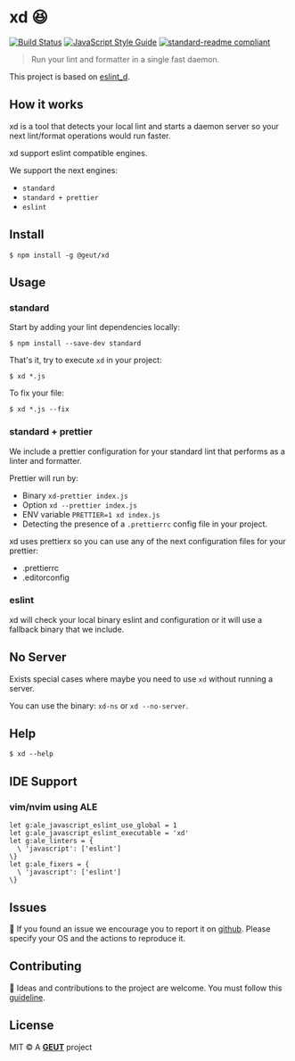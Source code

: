 # xd :laughing:

[![Build Status](https://travis-ci.com/geut/xd.svg?branch=master)](https://travis-ci.com/geut/xd)
[![JavaScript Style Guide](https://img.shields.io/badge/code_style-standard-brightgreen.svg)](https://standardjs.com)
[![standard-readme compliant](https://img.shields.io/badge/readme%20style-standard-brightgreen.svg?style=flat-square)](https://github.com/RichardLitt/standard-readme)

> Run your lint and formatter in a single fast daemon.

This project is based on [eslint_d](https://github.com/mantoni/eslint_d.js).

## How it works

xd is a tool that detects your local lint and starts a daemon server so your next lint/format operations would run faster.

xd support eslint compatible engines.

We support the next engines:
  - `standard`
  - `standard + prettier`
  - `eslint`

## <a name="install"></a> Install

```
$ npm install -g @geut/xd
```

## <a name="usage"></a> Usage

### standard

Start by adding your lint dependencies locally:

```
$ npm install --save-dev standard
```

That's it, try to execute `xd` in your project:

```
$ xd *.js
```

To fix your file:

```
$ xd *.js --fix
```

### standard + prettier

We include a prettier configuration for your standard lint that performs as a linter and formatter.

Prettier will run by:
- Binary `xd-prettier index.js`
- Option `xd --prettier index.js`
- ENV variable `PRETTIER=1 xd index.js`
- Detecting the presence of a `.prettierrc` config file in your project.

xd uses prettierx so you can use any of the next configuration files for your prettier:

- .prettierrc
- .editorconfig

### eslint

xd will check your local binary eslint and configuration or it will use a fallback binary that we include.

## No Server

Exists special cases where maybe you need to use `xd` without running a server.

You can use the binary: `xd-ns` or `xd --no-server`.

## Help

```
$ xd --help
```

## IDE Support

### vim/nvim using ALE

```vim
let g:ale_javascript_eslint_use_global = 1
let g:ale_javascript_eslint_executable = 'xd'
let g:ale_linters = {
  \ 'javascript': ['eslint']
\}
let g:ale_fixers = {
  \ 'javascript': ['eslint']
\}
```

## <a name="issues"></a> Issues

:bug: If you found an issue we encourage you to report it on [github](https://github.com/geut/xd/issues). Please specify your OS and the actions to reproduce it.

## <a name="contribute"></a> Contributing

:busts_in_silhouette: Ideas and contributions to the project are welcome. You must follow this [guideline](https://github.com/geut/xd/blob/master/CONTRIBUTING.md).

## License

MIT © A [**GEUT**](http://geutstudio.com/) project
